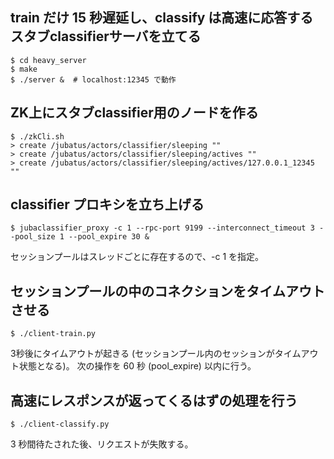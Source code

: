 train だけ 15 秒遅延し、classify は高速に応答するスタブclassifierサーバを立てる
---------------------------------------------------------------------------

```
$ cd heavy_server
$ make
$ ./server &  # localhost:12345 で動作
```

ZK上にスタブclassifier用のノードを作る
---------------------------------------------------------------------------

```
$ ./zkCli.sh
> create /jubatus/actors/classifier/sleeping ""
> create /jubatus/actors/classifier/sleeping/actives ""
> create /jubatus/actors/classifier/sleeping/actives/127.0.0.1_12345 ""
```

classifier プロキシを立ち上げる
---------------------------------------------------------------------------

```
$ jubaclassifier_proxy -c 1 --rpc-port 9199 --interconnect_timeout 3 --pool_size 1 --pool_expire 30 &
```

セッションプールはスレッドごとに存在するので、-c 1 を指定。

セッションプールの中のコネクションをタイムアウトさせる
---------------------------------------------------------------------------

```
$ ./client-train.py
```

3秒後にタイムアウトが起きる (セッションプール内のセッションがタイムアウト状態となる)。
次の操作を 60 秒 (pool_expire) 以内に行う。

高速にレスポンスが返ってくるはずの処理を行う
---------------------------------------------------------------------------

```
$ ./client-classify.py
```

3 秒間待たされた後、リクエストが失敗する。
